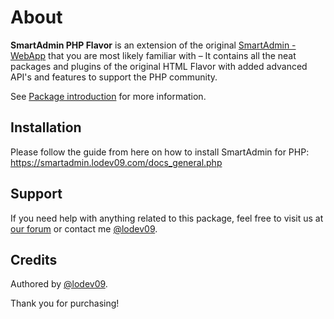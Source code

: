 # About

**SmartAdmin PHP Flavor** is an extension of the original [SmartAdmin - WebApp](https://wrapbootstrap.com/theme/smartadmin-responsive-webapp-WB0573SK0?ref=lodev09) that you are most likely familiar with – It contains all the neat packages and plugins of the original HTML Flavor with added advanced API's and features to support the PHP community.

See [Package introduction](https://smartadmin.lodev09.com/intel_introduction.php) for more information.

## Installation

Please follow the guide from here on how to install SmartAdmin for PHP:
https://smartadmin.lodev09.com/docs_general.php

## Support

If you need help with anything related to this package, feel free to visit us at [our forum](https://support.gotbootstrap.com/php) or contact me [@lodev09](https://twitter.com/lodev09).

## Credits

Authored by [@lodev09](https://wrapbootstrap.com/user/lodev09).

Thank you for purchasing!